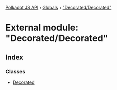 [Polkadot JS API](../README.md) › [Globals](../globals.md) › ["Decorated/Decorated"](_decorated_decorated_.md)

# External module: "Decorated/Decorated"

## Index

### Classes

* [Decorated](../classes/_decorated_decorated_.decorated.md)
